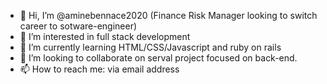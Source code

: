 - 👋 Hi, I’m @aminebennace2020 (Finance Risk Manager looking to switch career to sotware-engineer)
- 👀 I’m interested in full stack development
- 🌱 I’m currently learning HTML/CSS/Javascript and ruby on rails
- 💞️ I’m looking to collaborate on serval project focused on back-end.
- 📫 How to reach me: via email address

<!---
aminebennace2020/aminebennace2020 is a ✨ special ✨ repository because its `README.md` (this file) appears on your GitHub profile.
You can click the Preview link to take a look at your changes.
--->
